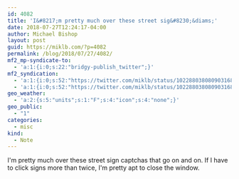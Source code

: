 ```yaml
---
id: 4082
title: 'I&#8217;m pretty much over these street sig&#8230;&diams;'
date: 2018-07-27T12:24:17-04:00
author: Michael Bishop
layout: post
guid: https://miklb.com/?p=4082
permalink: /blog/2018/07/27/4082/
mf2_mp-syndicate-to:
  - 'a:1:{i:0;s:22:"bridgy-publish_twitter";}'
mf2_syndication:
  - 'a:1:{i:0;s:52:"https://twitter.com/miklb/status/1022880380809031681";}'
  - 'a:1:{i:0;s:52:"https://twitter.com/miklb/status/1022880380809031681";}'
geo_weather:
  - 'a:2:{s:5:"units";s:1:"F";s:4:"icon";s:4:"none";}'
geo_public:
  - "1"
categories:
  - misc
kind:
  - Note
---
```

I'm pretty much over these street sign captchas that go on and on. If I have to click signs more than twice, I'm pretty apt to close the window.